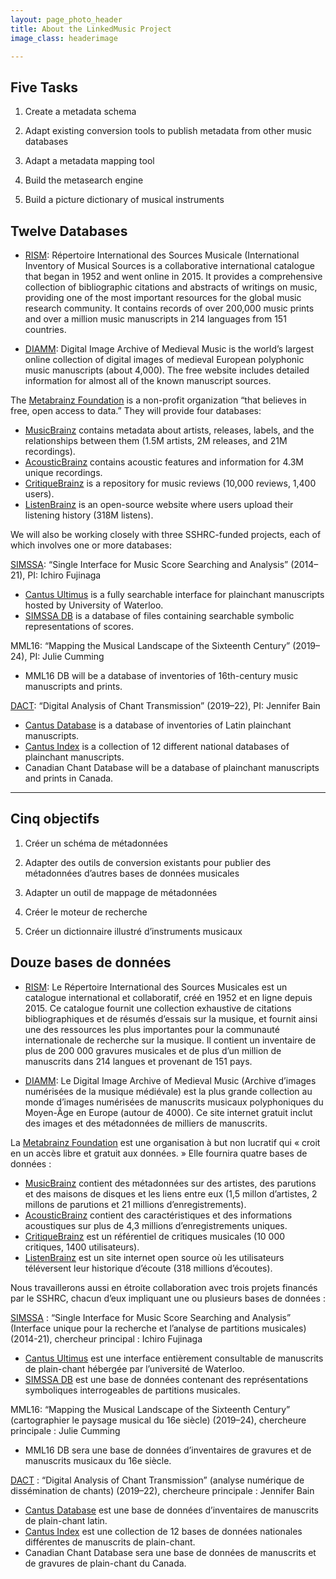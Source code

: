 ```yaml
---
layout: page_photo_header
title: About the LinkedMusic Project
image_class: headerimage

---
```

<!-- [*La version française suit.*](#cinq-objectifs) -->
## Five Tasks


1. Create a metadata schema 

2. Adapt existing conversion tools to publish metadata from other music databases 

3. Adapt a metadata mapping tool 

4. Build the metasearch engine

5. Build a picture dictionary of musical instruments 

## Twelve Databases

* [RISM](https://rism.info/): Répertoire International des Sources Musicale (International Inventory of Musical Sources is a collaborative international catalogue that began in 1952 and went online in 2015. It provides a comprehensive collection of bibliographic citations and abstracts of writings on music, providing one of the most important resources for the global music research community. It contains records of over 200,000 music prints and over a million music manuscripts in 214 languages from 151 countries.

* [DIAMM](https://www.diamm.ac.uk/): Digital Image Archive of Medieval Music is the world’s largest online collection of digital images of medieval European polyphonic music manuscripts (about 4,000). The free website includes detailed information for almost all of the known manuscript sources.

The [Metabrainz Foundation](https://metabrainz.org/) is a non-profit organization “that believes in free, open access to data.” They will provide four databases:
* [MusicBrainz](https://musicbrainz.org/) contains metadata about artists, releases, labels, and the relationships between them (1.5M artists, 2M releases, and 21M recordings).
* [AcousticBrainz](https://acousticbrainz.org/) contains acoustic features and information for 4.3M unique recordings.
* [CritiqueBrainz](https://critiquebrainz.org/) is a repository for music reviews (10,000 reviews, 1,400 users).
* [ListenBrainz](https://listenbrainz.org/) is an open-source website where users upload their listening history (318M listens).

We will also be working closely with three SSHRC-funded projects, each of which involves one or more databases:

[SIMSSA](https://simssa.ca/): “Single Interface for Music Score Searching and Analysis” (2014–21), PI: Ichiro Fujinaga
* [Cantus Ultimus](https://cantus.simssa.ca) is a fully searchable interface for plainchant manuscripts hosted by University of Waterloo.
* [SIMSSA DB](https:.//db.simssa.ca) is a database of files containing searchable symbolic representations of scores.

MML16: “Mapping the Musical Landscape of the Sixteenth Century” (2019–24), PI: Julie Cumming 
* MML16 DB will be a database of inventories of 16th-century music manuscripts and prints.

[DACT](http://dact-chant.ca/): “Digital Analysis of Chant Transmission” (2019–22), PI: Jennifer Bain
* [Cantus Database](https://cantus.uwaterloo.ca/home) is a database of inventories of Latin plainchant manuscripts.
* [Cantus Index](http://cantusindex.org/) is a collection of 12 different national databases of plainchant manuscripts. 
* Canadian Chant Database will be a database of plainchant manuscripts and prints in Canada.

___

## Cinq objectifs

1.	Créer un schéma de métadonnées 

2.	Adapter des outils de conversion existants pour publier des métadonnées d’autres bases de données musicales

3.	Adapter un outil de mappage de métadonnées 

4.	Créer le moteur de recherche 

5.	Créer un dictionnaire illustré d’instruments musicaux 

## Douze bases de données

* [RISM](https://rism.info/): Le Répertoire International des Sources Musicales est un catalogue international et collaboratif, créé en 1952 et en ligne depuis 2015. Ce catalogue fournit une collection exhaustive de citations bibliographiques et de résumés d’essais sur la musique, et fournit ainsi une des ressources les plus importantes pour la communauté internationale de recherche sur la musique. Il contient un inventaire de plus de 200 000 gravures musicales et de plus d’un million de manuscrits dans 214 langues et provenant de 151 pays.

* [DIAMM](https://www.diamm.ac.uk/): Le Digital Image Archive of Medieval Music (Archive d’images numérisées de la musique médiévale) est la plus grande collection au monde d’images numérisées de manuscrits musicaux polyphoniques du Moyen-Âge en Europe (autour de 4000). Ce site internet gratuit inclut des images et des métadonnées de milliers de manuscrits.

La [Metabrainz Foundation](https://metabrainz.org/) est une organisation à but non lucratif qui « croit en un accès libre et gratuit aux données. » Elle fournira quatre bases de données :
* [MusicBrainz](https://musicbrainz.org/) contient des métadonnées sur des artistes, des parutions et des maisons de disques et les liens entre eux (1,5 millon d’artistes, 2 millons de parutions et 21 millions d’enregistrements).
* [AcousticBrainz](https://acousticbrainz.org/) contient des caractéristiques et des informations acoustiques sur plus de 4,3 millions d’enregistrements uniques.
* [CritiqueBrainz](https://critiquebrainz.org/) est un référentiel de critiques musicales (10 000 critiques, 1400 utilisateurs).
* [ListenBrainz](https://listenbrainz.org/) est un site internet open source où les utilisateurs téléversent leur historique d’écoute (318 millions d’écoutes).

Nous travaillerons aussi en étroite collaboration avec trois projets financés par le SSHRC, chacun d’eux impliquant une ou plusieurs bases de données :

[SIMSSA](https://simssa.ca/) : “Single Interface for Music Score Searching and Analysis” (Interface unique pour la recherche et l’analyse de partitions musicales) (2014-21), chercheur principal : Ichiro Fujinaga
* [Cantus Ultimus](https://cantus.simssa.ca) est une interface entièrement consultable de manuscrits de plain-chant hébergée par l’université de Waterloo.
* [SIMSSA DB](https:.//db.simssa.ca) est une base de données contenant des représentations symboliques interrogeables de partitions musicales. 

MML16: “Mapping the Musical Landscape of the Sixteenth Century” (cartographier le paysage musical du 16e siècle) (2019–24), chercheure principale : Julie Cumming
* MML16 DB sera une base de données d’inventaires de gravures et de manuscrits musicaux du 16e siècle.

[DACT](http://dact-chant.ca/) : “Digital Analysis of Chant Transmission” (analyse numérique de dissémination de chants) (2019–22), chercheure principale : Jennifer Bain
* [Cantus Database](https://cantus.uwaterloo.ca/home) est une base de données d’inventaires de manuscrits de plain-chant latin.
* [Cantus Index](http://cantusindex.org/) est une collection de 12 bases de données nationales différentes de manuscrits de plain-chant. 
* Canadian Chant Database sera une base de données de manuscrits et de gravures de plain-chant du Canada. 

